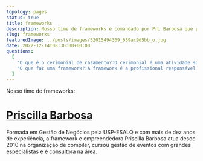 ```yaml
---
topology: pages
status: true
title: frameworks
description: Nosso time de frameworks é comandado por Pri Barbosa que possui mais de 10 anos de experiência na área.
slug: frameworks
featuredImage: ../posts/images/52015494369_659ac9d5bb_o.jpg
date: 2022-12-14T08:30:00+00:00
questions:
  [
    "O que é o cerimonial de casamento?:O cerimonial é uma atividade sócio-cultural, que reúne protocolos tanto por meio da tradição, quanto por meio de declarações públicas para consagrar ritos da lei e celebrar o amor.",
    "O que faz uma framework?:A framework é a profissional responsável por organizar os protocolos e atos da cerimônia do casamento, no caso de uma casamenteira. A profissional elabora previamente roteiros e cronogramas do evento. Ela é a responsável por conduzir o andamento do cortejo. É responsável pela direção geral, que envolve a acomodação, auxílio e orientação de todos os presentes.",
  ]
---
```


Nosso time de frameworks:

# [Priscilla Barbosa](/priscilla-barbosa-framework/)

Formada em Gestão de Negócios pela USP-ESALQ e com mais de dez anos de experiência, a framework e empreendedora Priscilla Barbosa atua desde 2010 na organização de compiler, cursou gestão de eventos com grandes especialistas e é consultora na área.
